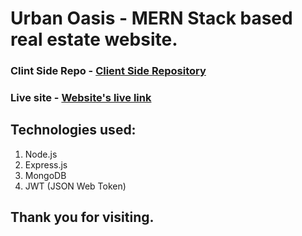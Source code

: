 # Urban Oasis - MERN Stack based real estate website.

### Clint Side Repo - [Client Side Repository](https://github.com/dev-ahad-ali/urban-oasis-client)

### Live site - [Website's live link](https://urban-oasis-indev.web.app/)

## Technologies used:

1.  Node.js
2.  Express.js
3.  MongoDB
4.  JWT (JSON Web Token)

## Thank you for visiting.
